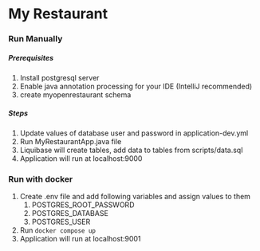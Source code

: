 # My Restaurant

### Run Manually

##### Prerequisites
1. Install postgresql server
2. Enable java annotation processing for your IDE (IntelliJ recommended)
3. create myopenrestaurant schema

##### Steps
1. Update values of database user and password in application-dev.yml
2. Run MyRestaurantApp.java file
3. Liquibase will create tables, add data to tables from scripts/data.sql
4. Application will run at localhost:9000

### Run with docker
1. Create .env file and add following variables and assign values to them
   1. POSTGRES_ROOT_PASSWORD
   2. POSTGRES_DATABASE
   3. POSTGRES_USER 
2. Run ```docker compose up```
3. Application will run at localhost:9001


